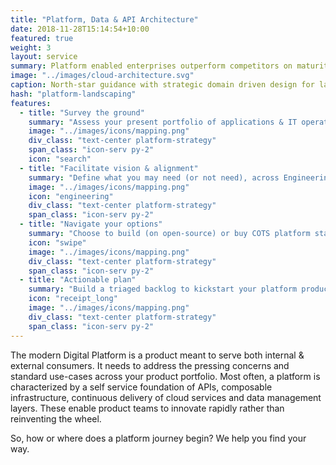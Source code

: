 ```yaml
---
title: "Platform, Data & API Architecture"
date: 2018-11-28T15:14:54+10:00
featured: true
weight: 3
layout: service
summary: Platform enabled enterprises outperform competitors on maturity indices, including IT agility, Customer Experience & Cost of operations. Platformatory can enable you to forge a strong cloud native backbone & platform definition fit to your business domain.
image: "../images/cloud-architecture.svg"
caption: North-star guidance with strategic domain driven design for large scale initiatives.
hash: "platform-landscaping"
features:
  - title: "Survey the ground"
    summary: "Assess your present portfolio of applications & IT operating model. Calibrate risks."
    image: "../images/icons/mapping.png"
    div_class: "text-center platform-strategy"
    span_class: "icon-serv py-2"
    icon: "search"
  - title: "Facilitate vision & alignment"
    summary: "Define what you may need (or not need), across Engineering, IT, DevOps, Security & Digital"
    image: "../images/icons/mapping.png"
    icon: "engineering"
    div_class: "text-center platform-strategy"
    span_class: "icon-serv py-2"
  - title: "Navigate your options"
    summary: "Choose to build (on open-source) or buy COTS platform stack. Understand cost, pros/cons and tradeoffs"
    icon: "swipe"
    image: "../images/icons/mapping.png"
    div_class: "text-center platform-strategy"
    span_class: "icon-serv py-2"
  - title: "Actionable plan"
    summary: "Build a triaged backlog to kickstart your platform product."
    icon: "receipt_long"
    image: "../images/icons/mapping.png"
    div_class: "text-center platform-strategy"
    span_class: "icon-serv py-2"
---
```


The modern Digital Platform is a product meant to serve both internal & external consumers. It needs to address the pressing concerns and standard use-cases across your product portfolio. Most often, a platform is characterized by a self service foundation of APIs, composable infrastructure, continuous delivery of cloud services and data management layers. These enable product teams to innovate rapidly rather than reinventing the wheel.

So, how or where does a platform journey begin? We help you find your way.
